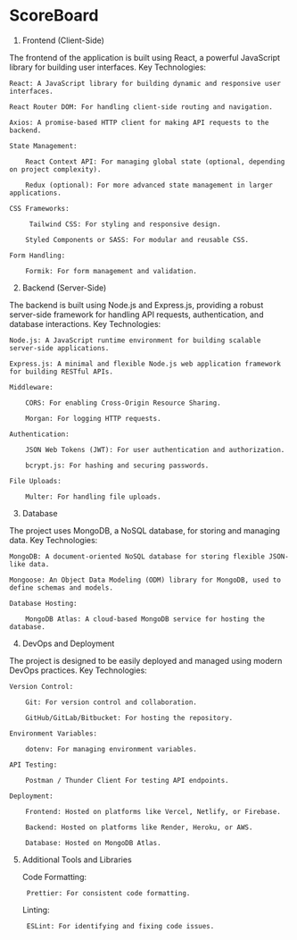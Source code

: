 # ScoreBoard

1. Frontend (Client-Side)

The frontend of the application is built using React, a powerful JavaScript library for building user interfaces.
Key Technologies:

    React: A JavaScript library for building dynamic and responsive user interfaces.

    React Router DOM: For handling client-side routing and navigation.

    Axios: A promise-based HTTP client for making API requests to the backend.

    State Management:

        React Context API: For managing global state (optional, depending on project complexity).

        Redux (optional): For more advanced state management in larger applications.

    CSS Frameworks:

         Tailwind CSS: For styling and responsive design.

        Styled Components or SASS: For modular and reusable CSS.

    Form Handling:

        Formik: For form management and validation.

2. Backend (Server-Side)

The backend is built using Node.js and Express.js, providing a robust server-side framework for handling API requests, authentication, and database interactions.
Key Technologies:

    Node.js: A JavaScript runtime environment for building scalable server-side applications.

    Express.js: A minimal and flexible Node.js web application framework for building RESTful APIs.

    Middleware:

        CORS: For enabling Cross-Origin Resource Sharing.

        Morgan: For logging HTTP requests.

    Authentication:

        JSON Web Tokens (JWT): For user authentication and authorization.

        bcrypt.js: For hashing and securing passwords.

    File Uploads:

        Multer: For handling file uploads.

3. Database

The project uses MongoDB, a NoSQL database, for storing and managing data.
Key Technologies:

    MongoDB: A document-oriented NoSQL database for storing flexible JSON-like data.

    Mongoose: An Object Data Modeling (ODM) library for MongoDB, used to define schemas and models.

    Database Hosting:

        MongoDB Atlas: A cloud-based MongoDB service for hosting the database.

4. DevOps and Deployment

The project is designed to be easily deployed and managed using modern DevOps practices.
Key Technologies:

    Version Control:

        Git: For version control and collaboration.

        GitHub/GitLab/Bitbucket: For hosting the repository.

    Environment Variables:

        dotenv: For managing environment variables.

    API Testing:

        Postman / Thunder Client For testing API endpoints.

    Deployment:

        Frontend: Hosted on platforms like Vercel, Netlify, or Firebase.

        Backend: Hosted on platforms like Render, Heroku, or AWS.

        Database: Hosted on MongoDB Atlas.


5. Additional Tools and Libraries

    Code Formatting:

        Prettier: For consistent code formatting.

    Linting:

        ESLint: For identifying and fixing code issues.
